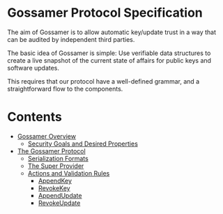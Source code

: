 # Gossamer Protocol Specification

The aim of Gossamer is to allow automatic key/update trust in a way that can be
audited by independent third parties.

The basic idea of Gossamer is simple: Use verifiable data structures to create
a live snapshot of the current state of affairs for public keys and software
updates.

This requires that our protocol have a well-defined grammar, and a
straightforward flow to the components.

# Contents

 * [Gossamer Overview](Overview.md)
   * [Security Goals and Desired Properties](#security-goals-and-desired-properties)
 * [The Gossamer Protocol](Protocol.md)
   * [Serialization Formats](Protocol.md#serialization-formats)
   * [The Super Provider](Protocol.md#the-super-provider)
   * [Actions and Validation Rules](Protocol.md#actions-and-validation-rules)
     * [AppendKey](Protocol.md#appendkey)
     * [RevokeKey](Protocol.md#revokekey)
     * [AppendUpdate](Protocol.md#appendupdate)
     * [RevokeUpdate](Protocol.md#revokeupdate)
